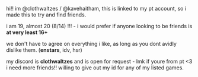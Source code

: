 hi!! im @clothwaltzes / @kavehaitham, this is linked to my pt account, so i made this to try and find friends.

i am 19, almost 20 (8/14) !!! - i would prefer if anyone looking to be friends is **at very least 16+**

we don't have to agree on everything i like, as long as you dont avidly dislike them. (**enstars**, idv, hsr)

my discord is **clothwaltzes** and is open for request - lmk if youre from pt <3 i need more friends!! willing to give out my id for any of my listed games.
